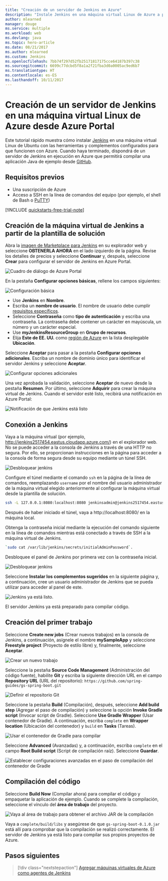 ```yaml
---
title: "Creación de un servidor de Jenkins en Azure"
description: "Instale Jenkins en una máquina virtual Linux de Azure a partir de la plantilla de solución de Jenkins y genere una aplicación Java de ejemplo."
author: mlearned
manager: douge
ms.service: multiple
ms.workload: web
ms.devlang: java
ms.topic: hero-article
ms.date: 08/21/2017
ms.author: mlearned
ms.custom: Jenkins
ms.openlocfilehash: 7bb74f297d52fb25171817175cce64187b397c38
ms.sourcegitcommit: 6699c77dcbd5f8a1a2f21fba3d0a0005ac9ed6b7
ms.translationtype: HT
ms.contentlocale: es-ES
ms.lasthandoff: 10/11/2017
---
```

# <a name="create-a-jenkins-server-on-an-azure-linux-vm-from-the-azure-portal"></a>Creación de un servidor de Jenkins en una máquina virtual Linux de Azure desde Azure Portal

Este tutorial rápido muestra cómo instalar [Jenkins](https://jenkins.io) en una máquina virtual Linux de Ubuntu con las herramientas y complementos configurados para que funcionen con Azure. Cuando haya terminado, dispondrá de un servidor de Jenkins en ejecución en Azure que permitirá compilar una aplicación Java de ejemplo desde [GitHub](https://github.com).

## <a name="prerequisites"></a>Requisitos previos

* Una suscripción de Azure
* Acceso a SSH en la línea de comandos del equipo (por ejemplo, el shell de Bash o [PuTTY](http://www.putty.org/))

[!INCLUDE [quickstarts-free-trial-note](../../includes/quickstarts-free-trial-note.md)]

## <a name="create-the-jenkins-vm-from-the-solution-template"></a>Creación de la máquina virtual de Jenkins a partir de la plantilla de solución

Abra la [imagen de Marketplace para Jenkins](https://azuremarketplace.microsoft.com/marketplace/apps/azure-oss.jenkins?tab=Overview) en su explorador web y seleccione **OBTENERLA AHORA** en el lado izquierdo de la página. Revise los detalles de precios y seleccione **Continuar** y, después, seleccione **Crear** para configurar el servidor de Jenkins en Azure Portal. 
   
![Cuadro de diálogo de Azure Portal](./media/install-jenkins-solution-template/ap-create.png)

En la pestaña **Configurar opciones básicas**, rellene los campos siguientes:

![Configuración básica](./media/install-jenkins-solution-template/ap-basic.png)

* Use **Jenkins** en **Nombre**.
* Escriba un **nombre de usuario**. El nombre de usuario debe cumplir [requisitos específicos](/azure/virtual-machines/linux/faq#what-are-the-username-requirements-when-creating-a-vm).
* Seleccione **Contraseña** como **tipo de autenticación** y escriba una contraseña. La contraseña debe contener un carácter en mayúscula, un número y un carácter especial.
* Use **myJenkinsResourceGroup** en **Grupo de recursos**.
* Elija **Este de EE. UU.** como [región de Azure](https://azure.microsoft.com/regions/) en la lista desplegable **Ubicación**.

Seleccione **Aceptar** para pasar a la pestaña **Configurar opciones adicionales**. Escriba un nombre de dominio único para identificar el servidor Jenkins y seleccione **Aceptar**.

![Configurar opciones adicionales](./media/install-jenkins-solution-template/ap-addtional.png)  

 Una vez aprobada la validación, seleccione **Aceptar** de nuevo desde la pestaña **Resumen**. Por último, seleccione **Adquirir** para crear la máquina virtual de Jenkins. Cuando el servidor esté listo, recibirá una notificación en Azure Portal:   

![Notificación de que Jenkins está listo](./media/install-jenkins-solution-template/jenkins-deploy-notification-ready.png)

## <a name="connect-to-jenkins"></a>Conexión a Jenkins

Vaya a la máquina virtual (por ejemplo, http://jenkins2517454.eastus.cloudapp.azure.com/) en el explorador web. No se puede acceder a la consola de Jenkins a través de una HTTP no segura. Por ello, se proporcionan instrucciones en la página para acceder a la consola de forma segura desde su equipo mediante un túnel SSH.

![Desbloquear jenkins](./media/install-jenkins-solution-template/jenkins-ssh-instructions.png)

Configure el túnel mediante el comando `ssh` en la página de la línea de comandos, reemplazando `username` por el nombre del usuario administrador de la máquina virtual elegido anteriormente al configurar la máquina virtual desde la plantilla de solución.

```bash
ssh -L 127.0.0.1:8080:localhost:8080 jenkinsadmin@jenkins2517454.eastus.cloudapp.azure.com
```

Después de haber iniciado el túnel, vaya a http://localhost:8080/ en la máquina local. 

Obtenga la contraseña inicial mediante la ejecución del comando siguiente en la línea de comandos mientras está conectado a través de SSH a la máquina virtual de Jenkins.

```bash
`sudo cat /var/lib/jenkins/secrets/initialAdminPassword`.
```

Desbloquee el panel de Jenkins por primera vez con la contraseña inicial.

![Desbloquear jenkins](./media/install-jenkins-solution-template/jenkins-unlock.png)

Seleccione **Instalar los complementos sugeridos** en la siguiente página y, a continuación, cree un usuario administrador de Jenkins que se pueda utilizar para acceder al panel de este.

![Jenkins ya está listo.](./media/install-jenkins-solution-template/jenkins-welcome.png)

El servidor Jenkins ya está preparado para compilar código.

## <a name="create-your-first-job"></a>Creación del primer trabajo

Seleccione **Create new jobs** (Crear nuevos trabajos) en la consola de Jenkins, a continuación, asígnele el nombre **mySampleApp** y seleccione **Freestyle project** (Proyecto de estilo libre) y, finalmente, seleccione **Aceptar**.

![Crear un nuevo trabajo](./media/install-jenkins-solution-template/jenkins-new-job.png) 

Seleccione la pestaña **Source Code Management** (Administración del código fuente), habilite **Git** y escriba la siguiente dirección URL en el campo **Repository URL** (URL del repositorio): `https://github.com/spring-guides/gs-spring-boot.git`

![Definir el repositorio Git](./media/install-jenkins-solution-template/jenkins-job-git-configuration.png) 

Seleccione la pestaña **Build** (Compilación), después, seleccione **Add build step** (Agregar el paso de compilación) y seleccione la opción **Invoke Gradle script** (Invocar script de Gradle). Seleccione **Use Gradle Wrapper** (Usar contenedor de Gradle). A continuación, escriba `complete` en **Wrapper location** (Ubicación del contenedor) y `build` en **Tasks** (Tareas).

![Usar el contenedor de Gradle para compilar](./media/install-jenkins-solution-template/jenkins-job-gradle-config.png) 

Seleccione **Advanced** (Avanzadas) y, a continuación, escriba `complete` en el campo **Root Build script** (Script de compilación raíz). Seleccione **Guardar**.

![Establecer configuraciones avanzadas en el paso de compilación del contenedor de Gradle](./media/install-jenkins-solution-template/jenkins-job-gradle-advances.png) 

## <a name="build-the-code"></a>Compilación del código

Seleccione **Build Now** (Compilar ahora) para compilar el código y empaquetar la aplicación de ejemplo. Cuando se complete la compilación, seleccione el vínculo del **área de trabajo** del proyecto.

![Vaya al área de trabajo para obtener el archivo JAR de la compilación](./media/install-jenkins-solution-template/jenkins-access-workspace.png) 

Vaya a `complete/build/libs` y asegúrese de que `gs-spring-boot-0.1.0.jar` está allí para comprobar que la compilación se realizó correctamente. El servidor de Jenkins ya está listo para compilar sus propios proyectos de Azure.

## <a name="next-steps"></a>Pasos siguientes

> [!div class="nextstepaction"]
> [Agregar máquinas virtuales de Azure como agentes de Jenkins](jenkins-azure-vm-agents.md)
